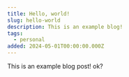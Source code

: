 ```yaml
---
title: Hello, world!
slug: hello-world
description: This is an example blog!
tags:
  - personal
added: 2024-05-01T00:00:00.000Z
---
```


This is an example blog post! ok?
